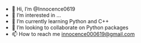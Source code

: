 - 👋 Hi, I’m @Innocence0619
- 👀 I’m interested in ...
- 🌱 I’m currently learning Python and C++
- 💞️ I’m looking to collaborate on Python packages
- 📫 How to reach me innocence000619@gmail.com

<!---
Innocence0619/Innocence0619 is a ✨ special ✨ repository because its `README.md` (this file) appears on your GitHub profile.
You can click the Preview link to take a look at your changes.
--->
